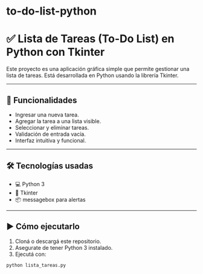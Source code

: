 # to-do-list-python
# ✅ Lista de Tareas (To-Do List) en Python con Tkinter

Este proyecto es una aplicación gráfica simple que permite gestionar una lista de tareas. Está desarrollada en Python usando la librería Tkinter.

---

## 🚀 Funcionalidades

- Ingresar una nueva tarea.
- Agregar la tarea a una lista visible.
- Seleccionar y eliminar tareas.
- Validación de entrada vacía.
- Interfaz intuitiva y funcional.

---

## 🛠 Tecnologías usadas

- 💻 Python 3
- 🧰 Tkinter
- 📦 messagebox para alertas

---

## ▶️ Cómo ejecutarlo

1. Cloná o descargá este repositorio.
2. Asegurate de tener Python 3 instalado.
3. Ejecutá con:

```bash
python lista_tareas.py
